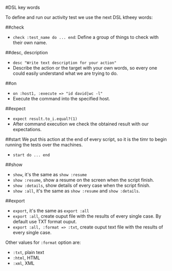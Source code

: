 
#DSL key words

To define and run our activity test we use the next DSL ktheey words:


##check

* `check :test_name do ... end`: Define a group of things to check with
their own name.

##desc, description
* `desc "Write text description for your action"`
* Describe the action or the target with your own words, so every one 
could easily understand what we are trying to do.

##on
* `on :host1, :execute => "id david|wc -l"`
* Execute the command into the specified host.

##expect
* `expect result.to_i.equal?(1)`
* After command execution we check the obtained result with our expectations.

##start
We put this action at the end of every script, so it is the timr to begin
running the tests over the machines.

* `start do ... end`

##show
* `show`, it's the same as `show :resume`
* `show :resume`, show a resume on the screen when the script finish.
* `show :details`, show details of every case when the script finish.
* `show :all`, it's the same as `show :resume` and `show :details`.

##export
* `export`, it's the same as `export :all`
* `export :all`, create ouput file with the results of every single case.
By default use TXT format ouput.
* `export :all, :format => :txt`, create ouput text file with the results of every single case.

Other values for `:format` option are:
* `:txt`, plain text
* `:html`, HTML
* `:xml`, XML
